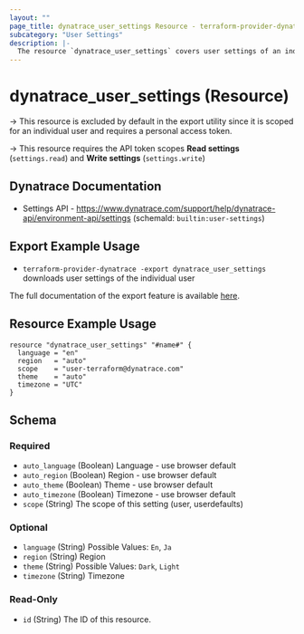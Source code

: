 ```yaml
---
layout: ""
page_title: dynatrace_user_settings Resource - terraform-provider-dynatrace"
subcategory: "User Settings"
description: |-
  The resource `dynatrace_user_settings` covers user settings of an individual user
---
```


# dynatrace_user_settings (Resource)

-> This resource is excluded by default in the export utility since it is scoped for an individual user and requires a personal access token.

-> This resource requires the API token scopes **Read settings** (`settings.read`) and **Write settings** (`settings.write`)

## Dynatrace Documentation

- Settings API - https://www.dynatrace.com/support/help/dynatrace-api/environment-api/settings (schemaId: `builtin:user-settings`)

## Export Example Usage

- `terraform-provider-dynatrace -export dynatrace_user_settings` downloads user settings of the individual user

The full documentation of the export feature is available [here](https://dt-url.net/h203qmc).

## Resource Example Usage

```
resource "dynatrace_user_settings" "#name#" {
  language = "en"
  region   = "auto"
  scope    = "user-terraform@dynatrace.com"
  theme    = "auto"
  timezone = "UTC"
}
```

<!-- schema generated by tfplugindocs -->
## Schema

### Required

- `auto_language` (Boolean) Language - use browser default
- `auto_region` (Boolean) Region - use browser default
- `auto_theme` (Boolean) Theme - use browser default
- `auto_timezone` (Boolean) Timezone - use browser default
- `scope` (String) The scope of this setting (user, userdefaults)

### Optional

- `language` (String) Possible Values: `En`, `Ja`
- `region` (String) Region
- `theme` (String) Possible Values: `Dark`, `Light`
- `timezone` (String) Timezone

### Read-Only

- `id` (String) The ID of this resource.
 